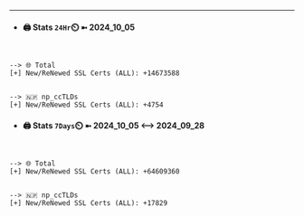 

---
- #### 🖨️ **Stats** `24Hr`⏲️ ➼ 2024_10_05
```console


--> 🌐 Total
[+] New/ReNewed SSL Certs (ALL): +14673588


--> 🇳🇵 np_ccTLDs
[+] New/ReNewed SSL Certs (ALL): +4754

```

- #### 🖨️ **Stats** `7Days`⏲️ ➼ 2024_10_05 <--> 2024_09_28
```console


--> 🌐 Total
[+] New/ReNewed SSL Certs (ALL): +64609360


--> 🇳🇵 np_ccTLDs
[+] New/ReNewed SSL Certs (ALL): +17829

```

